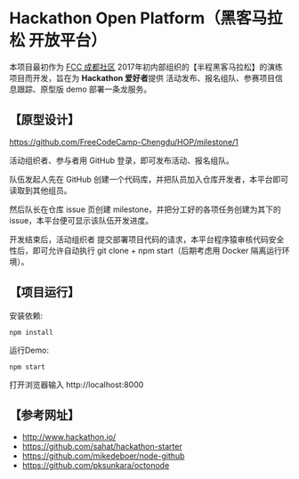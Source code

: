# Hackathon Open Platform（黑客马拉松 开放平台）

本项目最初作为 [FCC 成都社区](https://freecodecamp-chengdu.github.io) 2017年初内部组织的【半程黑客马拉松】的演练项目而开发，旨在为 **Hackathon 爱好者**提供 活动发布、报名组队、参赛项目信息跟踪、原型版 demo 部署一条龙服务。



## 【原型设计】

https://github.com/FreeCodeCamp-Chengdu/HOP/milestone/1

活动组织者、参与者用 GitHub 登录，即可发布活动、报名组队。

队伍发起人先在 GitHub 创建一个代码库，并把队员加入仓库开发者，本平台即可读取到其他组员。

然后队长在仓库 issue 页创建 milestone，并把分工好的各项任务创建为其下的 issue，本平台便可显示该队伍开发进度。

开发结束后，活动组织者 提交部署项目代码的请求，本平台程序猿审核代码安全性后，即可允许自动执行 git clone + npm start（后期考虑用 Docker 隔离运行环境）。

## 【项目运行】

安装依赖:

```
npm install
```

运行Demo:

```
npm start
```

打开浏览器输入 http://localhost:8000

## 【参考网址】

 - http://www.hackathon.io/
 - https://github.com/sahat/hackathon-starter
 - https://github.com/mikedeboer/node-github
 - https://github.com/pksunkara/octonode
 
 
